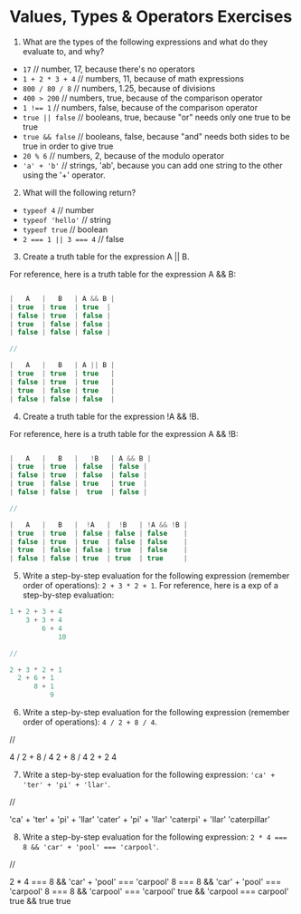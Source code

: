# Values, Types & Operators Exercises

1. What are the types of the following expressions and what do they evaluate to, and why?
* `17` // number, 17, because there's no operators
* `1 + 2 * 3 + 4` // numbers, 11, because of math expressions
* `800 / 80 / 8` // numbers, 1.25, because of divisions
* `400 > 200` // numbers, true, because of the comparison operator
* `1 !== 1` // numbers, false, because of the comparison operator  
* `true || false` // booleans, true, because "or" needs only one true to be true
* `true && false` // booleans, false, because "and" needs both sides to be true in order to give true
* `20 % 6` // numbers, 2, because of the modulo operator
* `'a' + 'b'` // strings, 'ab', because you can add one string to the other using the '+' operator.

2. What will the following return?
* `typeof 4` // number
*  `typeof 'hello'` // string
*  `typeof true` // boolean
* `2 === 1 || 3 === 4` // false

3. Create a truth table for the expression A || B.

For reference, here is a truth table for the expression A && B:

``` js

|   A   |   B   | A && B |
| true  | true  | true  |
| false | true  | false |
| true  | false | false |
| false | false | false |

//

|   A   |   B   | A || B |
| true  | true  | true   |
| false | true  | true   |
| true  | false | true   |
| false | false | false  |
```
4. Create a truth table for the expression !A && !B.

For reference, here is a truth table for the expression A && !B:

``` js

|   A   |   B   |   !B   | A && B |
| true  | true  | false  | false |
| false | true  | false  | false |
| true  | false | true   | true  |
| false | false |  true  | false |

//

|   A   |   B   |  !A   |  !B   | !A && !B |
| true  | true  | false | false | false    |
| false | true  | true  | false | false    |
| true  | false | false | true  | false    |
| false | false | true  | true  | true     |
```
5. Write a step-by-step evaluation for the following expression (remember order of operations): `2 + 3 * 2 + 1`.
  For reference, here is a exp of a step-by-step evaluation:
  ```js
  1 + 2 + 3 + 4
      3 + 3 + 4
          6 + 4
              10

//

2 + 3 * 2 + 1
    2 + 6 + 1
        8 + 1
            9
  ```

 6. Write a step-by-step evaluation for the following expression (remember order of operations): `4 / 2 + 8 / 4`.

 //

 4 / 2 + 8 / 4
     2 + 8 / 4
         2 + 2
             4


 7. Write a step-by-step evaluation for the following expression: `'ca' + 'ter' + 'pi' + 'llar'`.

//

 'ca' + 'ter' + 'pi' + 'llar'
      'cater' + 'pi' + 'llar'
           'caterpi' + 'llar'
                'caterpillar'

 8. Write a step-by-step evaluation for the following expression: `2 * 4 === 8 && 'car' + 'pool' === 'carpool'`.

//

2 * 4 === 8 && 'car' + 'pool' === 'carpool'
    8 === 8 && 'car' + 'pool' === 'carpool'
         8 === 8 && 'carpool' === 'carpool'
              true && 'carpool === carpool'
                               true && true
                                       true
